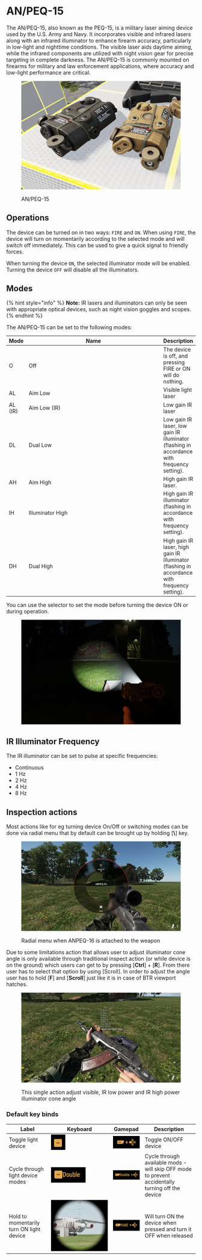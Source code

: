 # AN/PEQ-15

The AN/PEQ-15, also known as the PEQ-15, is a military laser aiming device used by the U.S. Army and Navy. It incorporates visible and infrared lasers along with an infrared illuminator to enhance firearm accuracy, particularly in low-light and nighttime conditions. The visible laser aids daytime aiming, while the infrared components are utilized with night vision gear for precise targeting in complete darkness. The AN/PEQ-15 is commonly mounted on firearms for military and law enforcement applications, where accuracy and low-light performance are critical.

<figure><img src="../../../../../../.gitbook/assets/image (1).png" alt=""><figcaption><p>AN/PEQ-15</p></figcaption></figure>

## Operations

The device can be turned on in two ways: `FIRE` and `ON`. When using `FIRE`, the device will turn on momentarily according to the selected mode and will switch off immediately. This can be used to give a quick signal to friendly forces.

When turning the device `ON`, the selected illuminator mode will be enabled. Turning the device `OFF` will disable all the illuminators.

## Modes

{% hint style="info" %}
**Note:** IR lasers and illuminators can only be seen with appropriate optical devices, such as night vision goggles and scopes.
{% endhint %}

The AN/PEQ-15 can be set to the following modes:

<table><thead><tr><th>Mode</th><th width="492.3333333333333">Name</th><th>Description</th></tr></thead><tbody><tr><td>O</td><td>Off</td><td>The device is off, and pressing FIRE or ON will do nothing.</td></tr><tr><td>AL</td><td>Aim Low</td><td>Visible light laser</td></tr><tr><td>AL (IR)</td><td>Aim Low (IR)</td><td>Low gain IR laser</td></tr><tr><td>DL</td><td>Dual Low</td><td>Low gain IR laser, low gain IR illuminator (flashing in accordance with frequency setting).</td></tr><tr><td>AH</td><td>Aim High</td><td>High gain IR laser.</td></tr><tr><td>IH</td><td>Illuminator High</td><td>High gain IR illuminator (flashing in accordance with frequency setting).</td></tr><tr><td>DH</td><td>Dual High</td><td>High gain IR laser, high gain IR illuminator (flashing in accordance with frequency setting).</td></tr></tbody></table>

You can use the selector to set the mode before turning the device ON or during operation.

<figure><img src="../../../../../../.gitbook/assets/image (21) (1).png" alt=""><figcaption></figcaption></figure>

## IR Illuminator Frequency

The IR illuminator can be set to pulse at specific frequencies:

* Continuous
* 1 Hz
* 2 Hz
* 4 Hz
* 8 Hz

## Inspection actions

Most actions like for eg turning device On/Off or switching modes can be done via radial menu that by default can be brought up by holding \[**\\**] key.

<figure><img src="../../../../../../.gitbook/assets/20230511151259_1.jpg" alt=""><figcaption><p>Radial menu when ANPEQ-16 is attached to the weapon</p></figcaption></figure>

Due to some limitations action that allows user to adjust illuminator cone angle is only available through traditional inspect action (or while device is on the ground) which users can get to by pressing \[**Ctrl**] + \[**R**]. From there user has to select that option by using \[Scroll]. In order to adjust the angle user has to hold \[**F**] and \[**Scroll**] just like it is in case of BTR viewport hatches.

<figure><img src="../../../../../../.gitbook/assets/20230511151252_1.jpg" alt=""><figcaption><p>This single action adjust visible, IR low power and IR high power illuminator cone angle</p></figcaption></figure>

### Default key binds

| Label                                    | Keyboard                                                | Gamepad                                                 | Description                                                                                      |
| ---------------------------------------- | ------------------------------------------------------- | ------------------------------------------------------- | ------------------------------------------------------------------------------------------------ |
| Toggle light device                      | ![](<../../../../../../.gitbook/assets/image (3).png>)  | ![](<../../../../../../.gitbook/assets/image (21).png>) | Toggle ON/OFF device                                                                             |
| Cycle through light device modes         | ![](<../../../../../../.gitbook/assets/image (8).png>)  | ![](<../../../../../../.gitbook/assets/image (5).png>)  | Cycle through available mods - will skip OFF mode to prevent accidentally turning off the device |
| Hold to momentarily turn ON light device | ![](<../../../../../../.gitbook/assets/image (16).png>) | ![](<../../../../../../.gitbook/assets/image (18).png>) | Will turn ON the device when pressed and turn it OFF when released                               |
